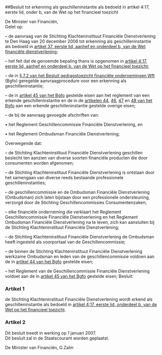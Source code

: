 <meta http-equiv='Content-Type' content='text/html; charset=utf-8' />

##Besluit tot erkenning als geschilleninstantie als bedoeld in artikel 4:17, eerste lid, onder b, van de Wet op het financieel toezicht

De Minister van Financiën,  
Gelet op:

– de aanvraag van de Stichting Klachteninstituut Financiële Dienstverlening te Den Haag van 20 december 2006 tot erkenning als geschilleninstantie als bedoeld in [artikel 37, eerste lid, aanhef en onderdeel b, van de Wet financiële dienstverlening](../../../../../../../../../../wet/wet/financiële/dienstverlening/BWBR0018329/README.md);

– het feit dat de genoemde bepaling thans is opgenomen in [artikel 4:17, eerste lid, aanhef en onderdeel b, van de Wet op het financieel toezicht](../../../../../../../../../../wet/wet/op/het/financieel/toezicht/BWBR0020368/README.md);

– de in [§ 7.2 van het Besluit gedragstoezicht financiële ondernemingen Wft](../../../../../../../../../../AMvB/besluit/gedragstoezicht/financiële/ondernemingen/wft/BWBR0020421/README.md) (Bgfo) geregelde aanvraagprocedure voor een erkenning als geschilleninstantie;

– de in [artikel 45 van het Bgfo](../../../../../../../../../../AMvB/besluit/gedragstoezicht/financiële/ondernemingen/wft/BWBR0020421/README.md) gestelde eisen aan het reglement van een erkende geschilleninstantie en de in de [artikelen 44](../../../../../../../../../../AMvB/besluit/gedragstoezicht/financiële/ondernemingen/wft/BWBR0020421/README.md), [46](../../../../../../../../../../AMvB/besluit/gedragstoezicht/financiële/ondernemingen/wft/BWBR0020421/README.md), [47](../../../../../../../../../../AMvB/besluit/gedragstoezicht/financiële/ondernemingen/wft/BWBR0020421/README.md) en [48 van het Bgfo](../../../../../../../../../../AMvB/besluit/gedragstoezicht/financiële/ondernemingen/wft/BWBR0020421/README.md) aan een erkende geschilleninstantie gestelde overige eisen;

– de bij de aanvraag gevoegde afschriften van:

• het Reglement Geschillencommissie Financiële Dienstverlening, en

• het Reglement Ombudsman Financiële Dienstverlening;

Overwegende dat:

– de Stichting Klachteninstituut Financiële Dienstverlening geschillen beslecht ten aanzien van diverse soorten financiële producten die door consumenten worden afgenomen;

– de Stichting Klachteninstituut Financiële Dienstverlening is ontstaan door het samengaan van diverse reeds bestaande professionele geschilleninstanties;

– de geschillencommissie en de Ombudsman Financiële Dienstverlening (Ombudsman) zich laten bijstaan door een professionele ondersteuning, verzorgd door de Stichting Geschillencommissies Consumentenzaken;

– elke financiële onderneming die verklaart het Reglement Geschillencommissie Financiële Dienstverlening en het Reglement Ombudsman Financiële Dienstverlening na te leven, zich kan aansluiten bij de Stichting Klachteninstituut Financiële Dienstverlening;

– de Stichting Klachteninstituut Financiële Dienstverlening de Ombudsman heeft ingesteld als voorportaal van de Geschillencommissie;

– de binnen de Stichting Klachteninstituut Financiële Dienstverlening werkzame Ombudsman en leden van de geschillencommissie voldoen aan de in [artikel 44 van het Bgfo](../../../../../../../../../../AMvB/besluit/gedragstoezicht/financiële/ondernemingen/wft/BWBR0020421/README.md) gestelde eisen;

– het Reglement van de Geschillencommissie Financiële Dienstverlening voldoet aan de in [artikel 45 van het Bgfo](../../../../../../../../../../AMvB/besluit/gedragstoezicht/financiële/ondernemingen/wft/BWBR0020421/README.md) gestelde eisen;
Besluit:    

### Artikel  1  

de Stichting Klachteninstituut Financiële Dienstverlening wordt erkend als geschilleninstantie als bedoeld in [artikel 4:17, eerste lid, onderdeel b, van de Wet op het financieel toezicht](../../../../../../../../../../wet/wet/op/het/financieel/toezicht/BWBR0020368/README.md).  

### Artikel  2  

Dit besluit treedt in werking op 1 januari 2007.  
Dit besluit zal in de Staatscourant worden geplaatst.  

De 
Minister van Financiën, 
G.Zalm   
